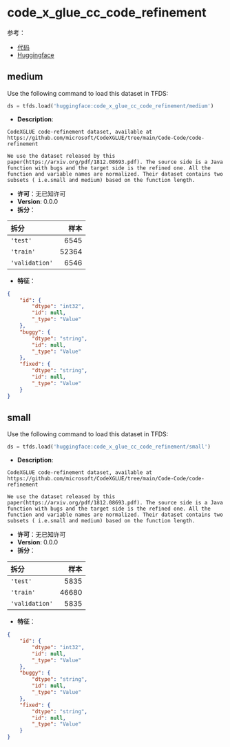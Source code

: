 # code_x_glue_cc_code_refinement

参考：

- [代码](https://github.com/huggingface/datasets/blob/master/datasets/code_x_glue_cc_code_refinement)
- [Huggingface](https://huggingface.co/datasets/code_x_glue_cc_code_refinement)

## medium

Use the following command to load this dataset in TFDS:

```python
ds = tfds.load('huggingface:code_x_glue_cc_code_refinement/medium')
```

- **Description**:

```
CodeXGLUE code-refinement dataset, available at https://github.com/microsoft/CodeXGLUE/tree/main/Code-Code/code-refinement

We use the dataset released by this paper(https://arxiv.org/pdf/1812.08693.pdf). The source side is a Java function with bugs and the target side is the refined one. All the function and variable names are normalized. Their dataset contains two subsets ( i.e.small and medium) based on the function length.
```

- **许可**：无已知许可
- **Version**: 0.0.0
- **拆分**：

拆分 | 样本
:-- | --:
`'test'` | 6545
`'train'` | 52364
`'validation'` | 6546

- **特征**：

```json
{
    "id": {
        "dtype": "int32",
        "id": null,
        "_type": "Value"
    },
    "buggy": {
        "dtype": "string",
        "id": null,
        "_type": "Value"
    },
    "fixed": {
        "dtype": "string",
        "id": null,
        "_type": "Value"
    }
}
```

## small

Use the following command to load this dataset in TFDS:

```python
ds = tfds.load('huggingface:code_x_glue_cc_code_refinement/small')
```

- **Description**:

```
CodeXGLUE code-refinement dataset, available at https://github.com/microsoft/CodeXGLUE/tree/main/Code-Code/code-refinement

We use the dataset released by this paper(https://arxiv.org/pdf/1812.08693.pdf). The source side is a Java function with bugs and the target side is the refined one. All the function and variable names are normalized. Their dataset contains two subsets ( i.e.small and medium) based on the function length.
```

- **许可**：无已知许可
- **Version**: 0.0.0
- **拆分**：

拆分 | 样本
:-- | --:
`'test'` | 5835
`'train'` | 46680
`'validation'` | 5835

- **特征**：

```json
{
    "id": {
        "dtype": "int32",
        "id": null,
        "_type": "Value"
    },
    "buggy": {
        "dtype": "string",
        "id": null,
        "_type": "Value"
    },
    "fixed": {
        "dtype": "string",
        "id": null,
        "_type": "Value"
    }
}
```
